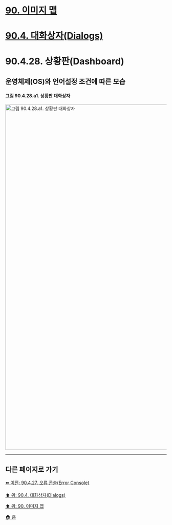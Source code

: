 # [90. 이미지 맵](./90-00-image-map.md)
# [90.4. 대화상자(Dialogs)](./90-04-00-dialogs.md)
# 90.4.28. 상황판(Dashboard)
## 운영체제(OS)와 언어설정 조건에 따른 모습
#### 그림 90.4.28.a1. 상황판 대화상자
<img width="1080" alt="그림 90.4.28.a1. 상황판 대화상자" src="https://github.com/wonder13662/gimp/assets/15767104/fa2ca202-348d-44d4-aeb7-b620c7fb2036">

***

## 다른 페이지로 가기

[⬅️ 이전: 90.4.27. 오류 콘솔(Error Console)](./90-04-27-error_console.md)

[⬆️ 위: 90.4. 대화상자(Dialogs)](./90-04-00-dialogs.md)

[⬆️ 위: 90. 이미지 맵](./90-00-image-map.md)

[🏠 홈](./00-home.md)
